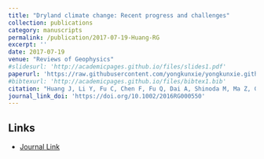 ```yaml
---
title: "Dryland climate change: Recent progress and challenges"
collection: publications
category: manuscripts
permalink: /publication/2017-07-19-Huang-RG
excerpt: ''
date: 2017-07-19
venue: "Reviews of Geophysics"
#slidesurl: 'http://academicpages.github.io/files/slides1.pdf'
paperurl: 'https://raw.githubusercontent.com/yongkunxie/yongkunxie.github.io/main/files/2017-07-19-Huang-RG.pdf'
#bibtexurl: 'http://academicpages.github.io/files/bibtex1.bib'
citation: "Huang J, Li Y, Fu C, Chen F, Fu Q, Dai A, Shinoda M, Ma Z, Guo W, Li Z, Zhang L, Liu Y, Yu H, He Y, Xie Y, et al. (2017) Dryland climate change: Recent progress and challenges. Reviews of Geophysics, 55, 719–778"
journal_link_doi: 'https://doi.org/10.1002/2016RG000550'
---
```

<!-- 在页面内容中添加链接显示 -->
<h2>Links</h2>
<ul>
    <li><a href="{{ page.journal_link_doi }}">Journal Link</a></li>
</ul>

